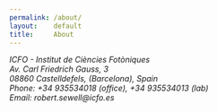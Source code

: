 ```yaml
---
permalink: /about/
layout:    default
title:     About
---
```


<address>
    ICFO - Institut de Ciències Fotòniques<br>
    Av. Carl Friedrich Gauss, 3<br>
    08860 Castelldefels, (Barcelona), Spain<br>
    Phone: +34 935534018 (office), +34 935534013 (lab)<br>
    Email:  robert.sewell<span style="display:none">obfuscate</span>@icfo.es
</address>